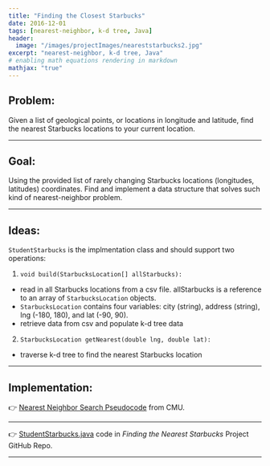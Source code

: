 ```yaml
---
title: "Finding the Closest Starbucks"
date: 2016-12-01
tags: [nearest-neighbor, k-d tree, Java]
header:
  image: "/images/projectImages/neareststarbucks2.jpg"
excerpt: "nearest-neighbor, k-d tree, Java"
# enabling math equations rendering in markdown
mathjax: "true"
---
```

## Problem:
Given a list of geological points, or locations in longitude and latitude,
find the nearest Starbucks locations to your current location.

---
## Goal:
Using the provided list of rarely changing Starbucks locations (longitudes, latitudes) coordinates. Find and implement a data structure that solves such kind of nearest-neighbor problem.

---
## Ideas:
`StudentStarbucks` is the implmentation class and should support two operations:
1. `void build(StarbucksLocation[] allStarbucks):`
  * read in all Starbucks locations from a csv file. allStarbucks is a reference to an array of `StarbucksLocation` objects.
  * `StarbucksLocation` contains four variables: city (string), address (string), lng (-180, 180), and lat (-90, 90).
  * retrieve data from csv and populate k-d tree data
2. `StarbucksLocation getNearest(double lng, double lat):`
  * traverse k-d tree to find the nearest Starbucks location

---
## Implementation:

:point_right: [Nearest Neighbor Search Pseudocode](https://www.cs.cmu.edu/~ckingsf/bioinfo-lectures/kdtrees.pdf) from CMU.

---

:point_right: [StudentStarbucks.java](https://github.com/kaiLiGit/CSE274Project/tree/master/ClosestStarbucks/src) code in *Finding the Nearest Starbucks* Project GitHub Repo.

___
